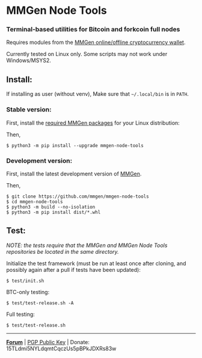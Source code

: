 # MMGen Node Tools

### Terminal-based utilities for Bitcoin and forkcoin full nodes

Requires modules from the [MMGen online/offline cryptocurrency wallet][6].

Currently tested on Linux only.  Some scripts may not work under Windows/MSYS2.

## Install:

If installing as user (without venv), Make sure that `~/.local/bin` is in `PATH`.

### Stable version:

First, install the [required MMGen packages][7] for your Linux distribution:

Then,

	$ python3 -m pip install --upgrade mmgen-node-tools

### Development version:

First, install the latest development version of [MMGen][6].

Then,

	$ git clone https://github.com/mmgen/mmgen-node-tools
	$ cd mmgen-node-tools
	$ python3 -m build --no-isolation
	$ python3 -m pip install dist/*.whl

## Test:

*NOTE: the tests require that the MMGen and MMGen Node Tools repositories be
located in the same directory.*

Initialize the test framework (must be run at least once after cloning, and
possibly again after a pull if tests have been updated):

	$ test/init.sh

BTC-only testing:

	$ test/test-release.sh -A

Full testing:

	$ test/test-release.sh

- - - - - - - - - - - - - - - - - - - - - - - - - - - - - - - - - - - - - - -

[**Forum**][4] |
[PGP Public Key][5] |
Donate: 15TLdmi5NYLdqmtCqczUs5pBPkJDXRs83w

[4]: https://bitcointalk.org/index.php?topic=567069.0
[5]: https://github.com/mmgen/mmgen/wiki/MMGen-Signing-Keys
[6]: https://github.com/mmgen/mmgen/
[7]: https://github.com/mmgen/mmgen/Install-MMGen-on-Linux
